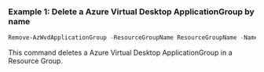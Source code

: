 ### Example 1: Delete a Azure Virtual Desktop ApplicationGroup by name
```powershell
Remove-AzWvdApplicationGroup -ResourceGroupName ResourceGroupName -Name ApplicationGroupName
```

This command deletes a Azure Virtual Desktop ApplicationGroup in a Resource Group.
